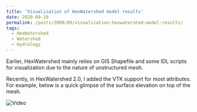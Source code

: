 ```yaml
---
title: 'Visualization of HexWatershed model results'
date: 2020-09-29
permalink: /posts/2009/09/visualization-hexwatershed-model-results/
tags:
  - HexWatershed
  - Watershed
  - Hydrology
---
```

Earlier, HexWatershed mainly relies on GIS Shapefile and some IDL scripts for visualization due to the nature of unstructured mesh.

Recently, in HexWatershed 2.0, I added the VTK support for most attributes. For example, below is a quick glimpse of the surface elevation on top of the mesh.

![Video]({https://youtu.be/Vuqz3hdRK0s})